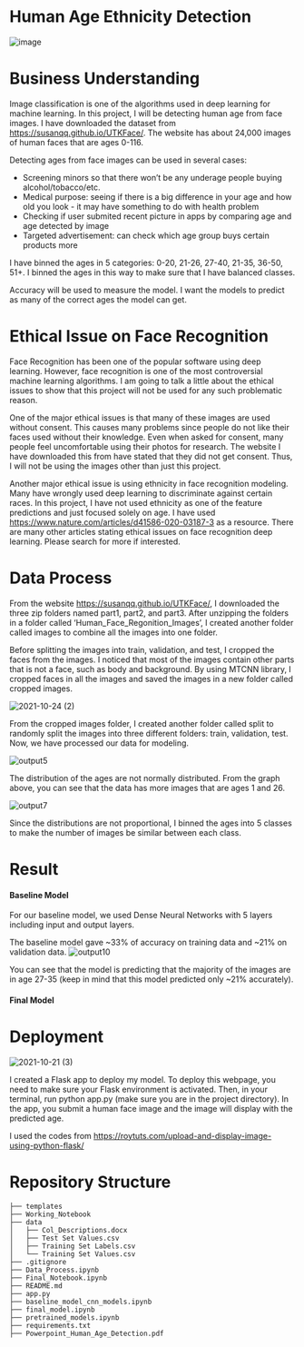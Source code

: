 # Human Age Ethnicity Detection
![image](https://www.internationalairportreview.com//wp-content/uploads/facial-recognition-3.jpg)

# Business Understanding
Image classification is one of the algorithms used in deep learning for machine learning. In this project, I will be detecting human age from face images. I have downloaded the dataset from https://susanqq.github.io/UTKFace/. The website has about 24,000 images of human faces that are ages 0-116. 

Detecting ages from face images can be used in several cases:
- Screening minors so that there won’t be any underage people buying alcohol/tobacco/etc.
- Medical purpose: seeing if there is a big difference in your age and how old you look - it may have something to do with health problem
- Checking if user submited recent picture in apps by comparing age and age detected by image
- Targeted advertisement: can check which age group buys certain products more

I have binned the ages in 5 categories: 0-20, 21-26, 27-40,  21-35, 36-50, 51+. I binned the ages in this way to make sure that I have balanced classes.

Accuracy will be used to measure the model. I want the models to predict as many of the correct ages the model can get.


# Ethical Issue on Face Recognition
Face Recognition has been one of the popular software using deep learning. However, face recognition is one of the most controversial machine learning algorithms. I am going to talk a little about the ethical issues to show that this project will not be used for any such problematic reason.

One of the major ethical issues is that many of these images are used without consent. This causes many problems since people do not like their faces used without their knowledge. Even when asked for consent, many people feel uncomfortable using their photos for research. The website I have downloaded this from have stated that they did not get consent. Thus, I will not be using the images other than just this project. 

Another major ethical issue is using ethnicity in face recognition modeling. Many have wrongly used deep learning to discriminate against certain races. In this project, I have not used ethnicity as one of the feature predictions and just focused solely on age.
I have used https://www.nature.com/articles/d41586-020-03187-3 as a resource. There are many other articles stating ethical issues on face recognition deep learning. Please search for more if interested.


# Data Process
From the website https://susanqq.github.io/UTKFace/, I downloaded the three zip folders named part1, part2, and part3. After unzipping the folders in a folder called ‘Human_Face_Regonition_Images’, I created another folder called images to combine all the images into one folder. 

Before splitting the images into train, validation, and test, I cropped the faces from the images. I noticed that most of the images contain other parts that is not a face, such as body and background. By using MTCNN library, I cropped faces in all the images and saved the images in a new folder called cropped images.

![2021-10-24 (2)](https://user-images.githubusercontent.com/87672665/138618238-a9286764-776c-4a68-b661-486c63bae6c3.png)

From the cropped images folder, I created another folder called split to randomly split the images into three different folders: train, validation, test. Now, we have processed our data for modeling.

![output5](https://user-images.githubusercontent.com/87672665/137989104-a2f31c28-a0d1-4a04-a967-72bc5232d937.png)

The distribution of the ages are not normally distributed. From the graph above, you can see that the data has more images that are ages 1 and 26.

![output7](https://user-images.githubusercontent.com/87672665/137989054-04ed89a4-19af-41a0-9f9c-4ff5eac4f5fe.png)

Since the distributions are not proportional, I binned the ages into 5 classes to make the number of images be similar between each class.

# Result
#### Baseline Model
For our baseline model, we used Dense Neural Networks with 5 layers including input and output layers.

The baseline model gave ~33% of accuracy on training data and ~21% on validation data.
![output10](https://user-images.githubusercontent.com/87672665/138618274-0295d05a-d148-4158-b6b6-c13bd395d17a.png)

You can see that the model is predicting that the majority of the images are in age 27-35 (keep in mind that this model predicted only ~21% accurately).

#### Final Model


# Deployment
![2021-10-21 (3)](https://user-images.githubusercontent.com/87672665/138618340-13f2e15f-2809-4ff8-8d1d-546fddacdcb5.png)

I created a Flask app to deploy my model. To deploy this webpage, you need to make sure your Flask environment is activated. Then, in your terminal, run python app.py (make sure you are in the project directory).
In the app, you submit a human face image and the image will display with the predicted age.

I used the codes from https://roytuts.com/upload-and-display-image-using-python-flask/

# Repository Structure 
```
├── templates
├── Working_Notebook
├── data  
│   ├── Col_Descriptions.docx
│   ├── Test Set Values.csv
│   ├── Training Set Labels.csv
│   └── Training Set Values.csv 
├── .gitignore
├── Data_Process.ipynb
├── Final_Notebook.ipynb
├── README.md
├── app.py
├── baseline_model_cnn_models.ipynb
├── final_model.ipynb
├── pretrained_models.ipynb
├── requirements.txt
├── Powerpoint_Human_Age_Detection.pdf
```
